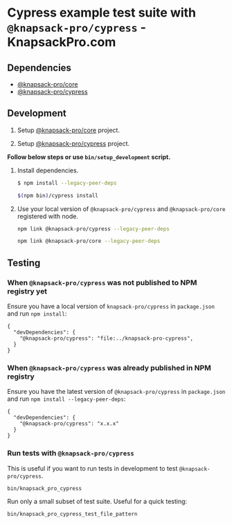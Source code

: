 # Cypress example test suite with `@knapsack-pro/cypress` - KnapsackPro.com

## Dependencies

- [@knapsack-pro/core](https://github.com/KnapsackPro/knapsack-pro-core-js)
- [@knapsack-pro/cypress](https://github.com/KnapsackPro/knapsack-pro-cypress)

## Development

1. Setup [@knapsack-pro/core](https://github.com/KnapsackPro/knapsack-pro-core-js) project.

1. Setup [@knapsack-pro/cypress](https://github.com/KnapsackPro/knapsack-pro-cypress) project.

**Follow below steps or use `bin/setup_development` script.**

1. Install dependencies.

   ```bash
   $ npm install --legacy-peer-deps
   ```

   ```bash
   $(npm bin)/cypress install
   ```

1. Use your local version of `@knapsack-pro/cypress` and `@knapsack-pro/core` registered with node.

   ```bash
   npm link @knapsack-pro/cypress --legacy-peer-deps
   ```

   ```bash
   npm link @knapsack-pro/core --legacy-peer-deps
   ```

## Testing

### When `@knapsack-pro/cypress` was not published to NPM registry yet

Ensure you have a local version of `knapsack-pro/cypress` in `package.json` and run `npm install`:

```
{
  "devDependencies": {
    "@knapsack-pro/cypress": "file:../knapsack-pro-cypress",
  }
}
```

### When `@knapsack-pro/cypress` was already published in NPM registry

Ensure you have the latest version of `@knapsack-pro/cypress` in `package.json` and run `npm install --legacy-peer-deps`:

```
{
  "devDependencies": {
    "@knapsack-pro/cypress": "x.x.x"
  }
}
```

### Run tests with `@knapsack-pro/cypress`

This is useful if you want to run tests in development to test `@knapsack-pro/cypress`.

```bash
bin/knapsack_pro_cypress
```

Run only a small subset of test suite. Useful for a quick testing:

```bash
bin/knapsack_pro_cypress_test_file_pattern
```
